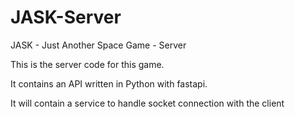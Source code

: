 # JASK-Server
JASK - Just Another Space Game - Server

This is the server code for this game.

It contains an API written in Python with fastapi.

It will contain a service to handle socket connection with the client
